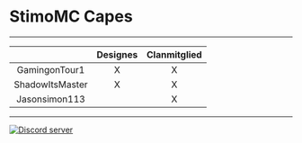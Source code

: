 # StimoMC Capes
---
|                 | Designes|Clanmitglied|
|:---------------:|:-------:|:-------:|
| GamingonTour1   |    X    |    X    |
| ShadowItsMaster |    X    |    X    |
| Jasonsimon113   |         |    X    |
---

<a href="https://stimomc.de/discord"><img src="https://discordapp.com/api/guilds/664707991974576137/embed.png" alt="Discord server"/></a>
